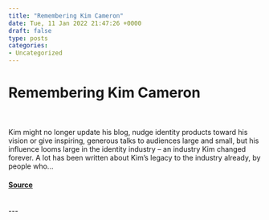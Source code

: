 ```yaml
---
title: "Remembering Kim Cameron"
date: Tue, 11 Jan 2022 21:47:26 +0000
draft: false
type: posts
categories: 
- Uncategorized
---
```

# Remembering Kim Cameron

<br/>

<br/>
Kim might no longer update his blog, nudge identity products toward his vision or give inspiring, generous talks to audiences large and small, but his influence looms large in the identity industry – an industry Kim changed forever. A lot has been written about Kim’s legacy to the industry already, by people who...

#### [Source](https://www.cloudidentity.com/blog/2022/01/11/remembering-kim-cameron/)

<br/>
---
